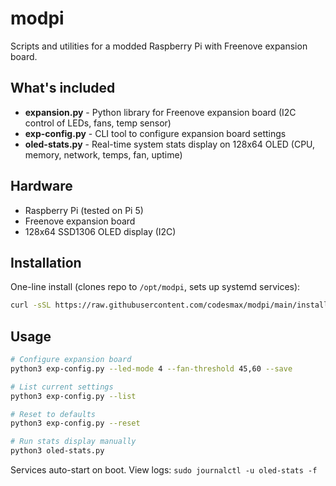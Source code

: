 # modpi

Scripts and utilities for a modded Raspberry Pi with Freenove expansion board.

## What's included

- **expansion.py** - Python library for Freenove expansion board (I2C control of LEDs, fans, temp sensor)
- **exp-config.py** - CLI tool to configure expansion board settings
- **oled-stats.py** - Real-time system stats display on 128x64 OLED (CPU, memory, network, temps, fan, uptime)

## Hardware

- Raspberry Pi (tested on Pi 5)
- Freenove expansion board
- 128x64 SSD1306 OLED display (I2C)

## Installation

One-line install (clones repo to `/opt/modpi`, sets up systemd services):

```bash
curl -sSL https://raw.githubusercontent.com/codesmax/modpi/main/install.sh | bash
```

## Usage

```bash
# Configure expansion board
python3 exp-config.py --led-mode 4 --fan-threshold 45,60 --save

# List current settings
python3 exp-config.py --list

# Reset to defaults
python3 exp-config.py --reset

# Run stats display manually
python3 oled-stats.py
```

Services auto-start on boot. View logs: `sudo journalctl -u oled-stats -f`
